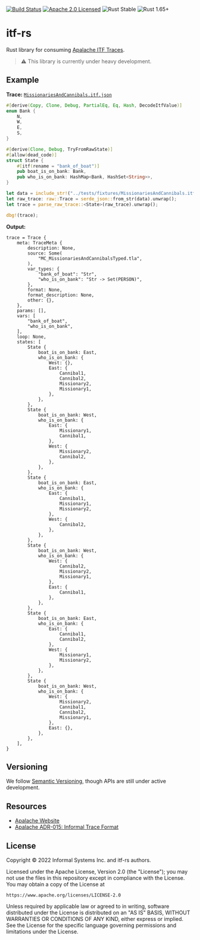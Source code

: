 
[![Build Status][build-image]][build-link]
[![Apache 2.0 Licensed][license-image]][license-link]
![Rust Stable][rustc-image]
![Rust 1.65+][rustc-version]

# itf-rs

Rust library for consuming [Apalache ITF Traces][itf-adr].

> ⚠️  This library is currently under heavy development.

## Example

**Trace:** [`MissionariesAndCannibals.itf.json`](./apalache-itf/tests/fixtures/MissionariesAndCannibals.itf.json)

```rust
#[derive(Copy, Clone, Debug, PartialEq, Eq, Hash, DecodeItfValue)]
enum Bank {
    N,
    W,
    E,
    S,
}

#[derive(Clone, Debug, TryFromRawState)]
#[allow(dead_code)]
struct State {
    #[itf(rename = "bank_of_boat")]
    pub boat_is_on_bank: Bank,
    pub who_is_on_bank: HashMap<Bank, HashSet<String>>,
}

let data = include_str!("../tests/fixtures/MissionariesAndCannibals.itf.json");
let raw_trace: raw::Trace = serde_json::from_str(data).unwrap();
let trace = parse_raw_trace::<State>(raw_trace).unwrap();

dbg!(trace);
```

**Output:**

```
trace = Trace {
    meta: TraceMeta {
        description: None,
        source: Some(
            "MC_MissionariesAndCannibalsTyped.tla",
        ),
        var_types: {
            "bank_of_boat": "Str",
            "who_is_on_bank": "Str -> Set(PERSON)",
        },
        format: None,
        format_description: None,
        other: {},
    },
    params: [],
    vars: [
        "bank_of_boat",
        "who_is_on_bank",
    ],
    loop: None,
    states: [
        State {
            boat_is_on_bank: East,
            who_is_on_bank: {
                West: {},
                East: {
                    Cannibal1,
                    Cannibal2,
                    Missionary2,
                    Missionary1,
                },
            },
        },
        State {
            boat_is_on_bank: West,
            who_is_on_bank: {
                East: {
                    Missionary1,
                    Cannibal1,
                },
                West: {
                    Missionary2,
                    Cannibal2,
                },
            },
        },
        State {
            boat_is_on_bank: East,
            who_is_on_bank: {
                East: {
                    Cannibal1,
                    Missionary1,
                    Missionary2,
                },
                West: {
                    Cannibal2,
                },
            },
        },
        State {
            boat_is_on_bank: West,
            who_is_on_bank: {
                West: {
                    Cannibal2,
                    Missionary2,
                    Missionary1,
                },
                East: {
                    Cannibal1,
                },
            },
        },
        State {
            boat_is_on_bank: East,
            who_is_on_bank: {
                East: {
                    Cannibal1,
                    Cannibal2,
                },
                West: {
                    Missionary1,
                    Missionary2,
                },
            },
        },
        State {
            boat_is_on_bank: West,
            who_is_on_bank: {
                West: {
                    Missionary2,
                    Cannibal1,
                    Cannibal2,
                    Missionary1,
                },
                East: {},
            },
        },
    ],
}
```

## Versioning

We follow [Semantic Versioning](https://semver.org), though APIs are still under active development.

## Resources

- [Apalache Website][apalache]
- [Apalache ADR-015: Informal Trace Format][itf-adr]

## License

Copyright © 2022 Informal Systems Inc. and itf-rs authors.

Licensed under the Apache License, Version 2.0 (the "License"); you may not use the files in this repository except in compliance with the License. You may obtain a copy of the License at

    https://www.apache.org/licenses/LICENSE-2.0

Unless required by applicable law or agreed to in writing, software distributed under the License is distributed on an "AS IS" BASIS, WITHOUT WARRANTIES OR CONDITIONS OF ANY KIND, either express or implied. See the License for the specific language governing permissions and limitations under the License.

[apalache]: http://apalache.informal.systems
[itf-adr]: https://apalache.informal.systems/docs/adr/015adr-trace.html

[build-image]: https://github.com/informalsystems/itf-rs/workflows/Rust/badge.svg
[build-link]: https://github.com/informalsystems/itf-rs/actions?query=workflow%3ARust
[license-image]: https://img.shields.io/badge/license-Apache_2.0-blue.svg
[license-link]: https://github.com/informalsystems/itf-rs/blob/master/LICENSE
[rustc-image]: https://img.shields.io/badge/rustc-stable-blue.svg
[rustc-version]: https://img.shields.io/badge/rustc-1.65+-blue.svg

